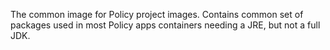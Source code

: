 The common image for Policy project images.
Contains common set of packages used in most Policy apps containers
needing a JRE, but not a full JDK.
